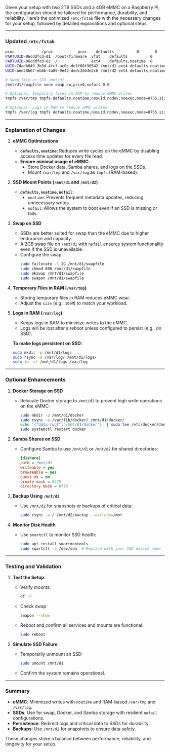 Given your setup with two 2TB SSDs and a 4GB eMMC on a Raspberry Pi, the configuration should be tailored for performance, durability, and reliability. Here’s the optimized `/etc/fstab` file with the necessary changes for your setup, followed by detailed explanations and optional steps:

---

### **Updated `/etc/fstab`**
```bash
proc            /proc           proc    defaults          0       0
PARTUUID=06cddfcd-01  /boot/firmware  vfat    defaults          0       2
PARTUUID=06cddfcd-02  /               ext4    defaults,noatime  0       1
UUID=7dadb049-3b3d-4fcf-ac0c-de1f60f90542 /mnt/d1 ext4 defaults,noatime,nofail 0 2
UUID=aed28b67-eb8b-4a09-9e42-dedc2b64e2c6 /mnt/d2 ext4 defaults,noatime,nofail 0 2

# Swap file on SSD /mnt/d1
/mnt/d1/swapfile none swap sw,pri=0,nofail 0 0

# Optional: Temporary files in RAM to reduce eMMC writes
tmpfs /var/tmp tmpfs defaults,noatime,nosuid,nodev,noexec,mode=0755,size=100M 0 0

# Optional: Logs in RAM to reduce eMMC writes
tmpfs /var/log tmpfs defaults,noatime,nosuid,nodev,noexec,mode=0755,size=50M 0 0
```

---

### **Explanation of Changes**

1. **eMMC Optimizations**
   - **`defaults,noatime`**: Reduces write cycles on the eMMC by disabling access time updates for every file read.
   - **Ensure minimal usage of eMMC**:
     - Store Docker data, Samba shares, and logs on the SSDs.
     - Mount `/var/tmp` and `/var/log` as `tmpfs` (RAM-based).

2. **SSD Mount Points (`/mnt/d1` and `/mnt/d2`)**
   - **`defaults,noatime,nofail`**:
     - `noatime`: Prevents frequent metadata updates, reducing unnecessary writes.
     - `nofail`: Allows the system to boot even if an SSD is missing or fails.

3. **Swap on SSD**
   - SSDs are better suited for swap than the eMMC due to higher endurance and capacity.
   - A 2GB swap file on `/mnt/d1` with `nofail` ensures system functionality even if the SSD is unavailable.
   - Configure the swap:
     ```bash
     sudo fallocate -l 2G /mnt/d1/swapfile
     sudo chmod 600 /mnt/d1/swapfile
     sudo mkswap /mnt/d1/swapfile
     sudo swapon /mnt/d1/swapfile
     ```

4. **Temporary Files in RAM (`/var/tmp`)**
   - Storing temporary files in RAM reduces eMMC wear.
   - Adjust the `size` (e.g., `100M`) to match your workload.

5. **Logs in RAM (`/var/log`)**
   - Keeps logs in RAM to minimize writes to the eMMC.
   - Logs will be lost after a reboot unless configured to persist (e.g., on SSD).

   **To make logs persistent on SSD:**
   ```bash
   sudo mkdir -p /mnt/d1/logs
   sudo rsync -a /var/log/ /mnt/d1/logs/
   sudo ln -sf /mnt/d1/logs /var/log
   ```

---

### **Optional Enhancements**

1. **Docker Storage on SSD**
   - Relocate Docker storage to `/mnt/d1` to prevent high write operations on the eMMC:
     ```bash
     sudo mkdir -p /mnt/d1/docker
     sudo rsync -a /var/lib/docker/ /mnt/d1/docker/
     echo '{"data-root":"/mnt/d1/docker"}' | sudo tee /etc/docker/daemon.json
     sudo systemctl restart docker
     ```

2. **Samba Shares on SSD**
   - Configure Samba to use `/mnt/d1` or `/mnt/d2` for shared directories:
     ```ini
     [d1share]
     path = /mnt/d1
     writeable = yes
     browseable = yes
     guest ok = no
     create mask = 0775
     directory mask = 0775
     ```

3. **Backup Using `/mnt/d2`**
   - Use `/mnt/d2` for snapshots or backups of critical data:
     ```bash
     sudo rsync -a / /mnt/d2/backup --exclude=/mnt
     ```

4. **Monitor Disk Health**
   - Use `smartctl` to monitor SSD health:
     ```bash
     sudo apt install smartmontools
     sudo smartctl -a /dev/sda  # Replace with your SSD device name
     ```

---

### **Testing and Validation**

1. **Test the Setup**:
   - Verify mounts:
     ```bash
     df -h
     ```
   - Check swap:
     ```bash
     swapon --show
     ```
   - Reboot and confirm all services and mounts are functional:
     ```bash
     sudo reboot
     ```

2. **Simulate SSD Failure**:
   - Temporarily unmount an SSD:
     ```bash
     sudo umount /mnt/d1
     ```
   - Confirm the system remains operational.

---

### **Summary**

- **eMMC**: Minimized writes with `noatime` and RAM-based `/var/tmp` and `/var/log`.
- **SSDs**: Use for swap, Docker, and Samba storage with resilient `nofail` configurations.
- **Persistence**: Redirect logs and critical data to SSDs for durability.
- **Backups**: Use `/mnt/d2` for snapshots to ensure data safety.

These changes strike a balance between performance, reliability, and longevity for your setup.